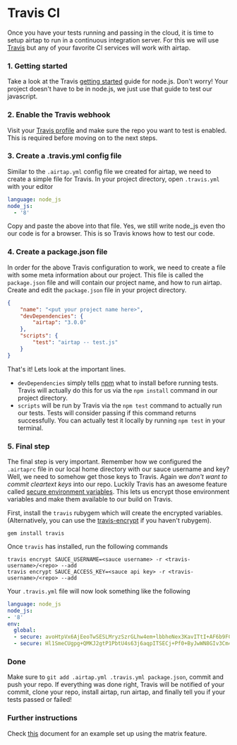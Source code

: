 # Travis CI

Once you have your tests running and passing in the cloud, it is time to setup airtap to run in a continuous integration server. For this we will use [Travis](https://travis-ci.org/) but any of your favorite CI services will work with airtap.

### 1. Getting started

Take a look at the Travis [getting started](http://about.travis-ci.org/docs/user/languages/javascript-with-nodejs/) guide for node.js. Don't worry! Your project doesn't have to be in node.js, we just use that guide to test our javascript.

### 2. Enable the Travis webhook

Visit your [Travis profile](https://travis-ci.org/profile) and make sure the repo you want to test is enabled. This is required before moving on to the next steps.

### 3. Create a .travis.yml config file

Similar to the `.airtap.yml` config file we created for airtap, we need to create a simple file for Travis. In your project directory, open `.travis.yml` with your editor

```yaml
language: node_js
node_js:
  - '8'
```

Copy and paste the above into that file. Yes, we still write node_js even tho our code is for a browser. This is so Travis knows how to test our code.

### 4. Create a package.json file

In order for the above Travis configuration to work, we need to create a file with some meta information about our project. This file is called the `package.json` file and will contain our project name, and how to run airtap. Create and edit the `package.json` file in your project directory.

```json
{
    "name": "<put your project name here>",
    "devDependencies": {
        "airtap": "3.0.0"
    },
    "scripts": {
        "test": "airtap -- test.js"
    }
}
```

That's it! Lets look at the important lines.

* `devDependencies` simply tells [npm](https://npmjs.org) what to install before running tests. Travis will actually do this for us via the `npm install` command in our project directory.
* `scripts` will be run by Travis via the `npm test` command to actually run our tests. Tests will consider passing if this command returns successfully. You can actually test it locally by running `npm test` in your terminal.

### 5. Final step

The final step is very important. Remember how we configured the `.airtaprc` file in our local home directory with our sauce username and key? Well, we need to somehow get those keys to Travis. Again we *don't want to commit cleartext keys* into our repo. Luckily Travis has an awesome feature called [secure environment variables](http://about.travis-ci.org/docs/user/build-configuration/#Secure-environment-variables). This lets us encrypt those environment variables and make them available to our build on Travis.

First, install the `travis` rubygem which will create the encrypted variables. (Alternatively, you can use the [travis-encrypt](https://www.npmjs.com/package/travis-encrypt) if you haven't rubygem).

```shell
gem install travis
```

Once `travis` has installed, run the following commands

```shell
travis encrypt SAUCE_USERNAME=<sauce username> -r <travis-username>/<repo> --add
travis encrypt SAUCE_ACCESS_KEY=<sauce api key> -r <travis-username>/<repo> --add
```

Your `.travis.yml` file will now look something like the following

```yaml
language: node_js
node_js:
- '8'
env:
  global:
  - secure: avoHtpVx6AjEeoTwSESLMryzSzrGLhw4em+lbbheNex3KavITtI+AF6b9FCjMkvaLHz0+ylCQ2773mmXAmUMt9sshpGjwzWziAfz1t6dzb8dxq20r6s+tVQ2Q3p9EhhR+QXvLdCetNzJowbDGpGZV0sYQQzALuXeTaZooDXIsJ4=
  - secure: Hl1SmeCUgpg+QMKJ2gtP1PbtU4s63j6aqpITSECj+Pf0+ByJwWN8GIv3Cm4kOkQH0htYl7RYw6CqyEyVyd4rAogYInftDYbOVgumqKisn1RykgJ0FG7V1FkUpkk+TVFvM84h7DyFFBxTyeLaCSPwXZSm/MaldYk2izWTSQfE/Ek=
```

### Done

Make sure to `git add .airtap.yml .travis.yml package.json`, commit and push your repo. If everything was done right, Travis will be notified of your commit, clone your repo, install airtap, run airtap, and finally tell you if your tests passed or failed!

### Further instructions
Check [this](./travis-matrix.md) document for an example set up using the matrix feature.
